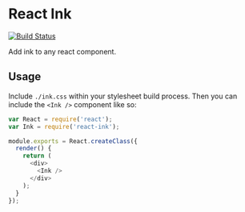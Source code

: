 # React Ink

[![Build Status](https://travis-ci.org/vigetlabs/washi.png?branch=master)](https://travis-ci.org/vigetlabs/washi)

Add ink to any react component.

## Usage

Include `./ink.css` within your stylesheet build process. Then you can include the `<Ink />` component like so:

```js
var React = require('react');
var Ink = require('react-ink');

module.exports = React.createClass({
  render() {
    return (
      <div>
        <Ink />
      </div>
    );
  }
});
```
